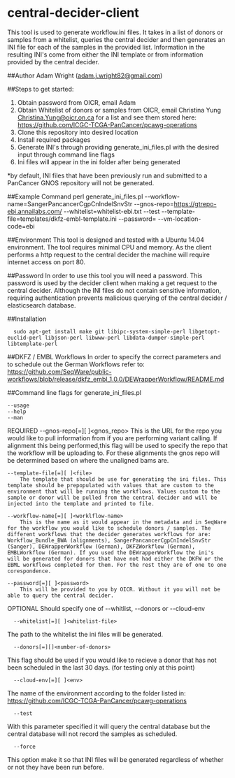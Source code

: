 # central-decider-client
This tool is used to generate workflow.ini files. It takes in a list of donors or samples from a whitelist, queries the central decider and then generates an INI file for each of the samples in the provided list. Information in the resulting INI's come from either the INI template or from information provided by the central decider. 

##Author
Adam Wright (adam.j.wright82@gmail.com)

##Steps to get started:
1.  Obtain password from OICR, email Adam
2.  Obtain Whitelist of donors or samples from OICR, email Christina Yung <Christina.Yung@oicr.on.ca> for a list and see them stored here: https://github.com/ICGC-TCGA-PanCancer/pcawg-operations
3.  Clone this repository into desired location
4.  Install required packages
5.  Generate INI's through providing generate_ini_files.pl with the desired input through command line flags
6.  Ini files will appear in the ini folder after being generated

*by default, INI files that have been previously run and submitted to a PanCancer GNOS repository will not be generated.

##Example Command 
      perl generate_ini_files.pl --workflow-name=SangerPancancerCgpCnIndelSnvStr --gnos-repo=https://gtrepo-ebi.annailabs.com/ --whitelist=whitelist-ebi.txt --test --template-file=templates/dkfz-embl-template.ini --password=<password> --vm-location-code=ebi

##Environment
This tool is designed and tested with a Ubuntu 14.04 environment. The tool requires minimal CPU and memory. As the client performs a http request to the central decider the machine will require internet access on port 80. 
      
##Password
In order to use this tool you will need a password. This password is used by the decider client when making a get request to the central decider. Although the INI files do not contain sensitive information, requiring authentication prevents malicious querying of the central decider / elasticsearch database. 

##Installation

      sudo apt-get install make git libipc-system-simple-perl libgetopt-euclid-perl libjson-perl libwww-perl libdata-dumper-simple-perl libtemplate-perl 

##DKFZ / EMBL Workflows
In order to specify the correct parameters and to schedule out the German Workflows refer to: https://github.com/SeqWare/public-workflows/blob/release/dkfz_embl_1.0.0/DEWrapperWorkflow/README.md

##Command line flags for generate_ini_files.pl

    --usage
    --help
    --man

REQUIRED
    --gnos-repo[=][ ]<gnos_repo>
        This is the URL for the repo you would like to pull information from if you are performing variant calling. If alignment this being performed,this flag will be used to specify the repo that the workflow will be uploading to. For these alignments the gnos repo will be determined based on where the unaligned bams are. 

    --template-file[=][ ]<file>
        The template that should be use for generating the ini files. This template should be prepopulated with values that are custom to the environment that will be running the workflows. Values custom to the sample or donor will be pulled from the central decider and will be injected into the template and printed to file. 

    --workflow-name[=][ ]<worklflow-name>
        This is the name as it would appear in the metadata and in SeqWare for the workflow you would like to schedule donors / samples. The different workflows that the decider generates workflows for are: Workflow_Bundle_BWA (alignments), SangerPancancerCgpCnIndelSnvStr (Sanger), DEWrapperWorkflow (German), DKFZWorkflow (German), EMBLWorkflow (German). If you used the DEWrapperWorkflow the ini's will be generated for donors that have not had either the DKFW or the EBML workflows completed for them. For the rest they are of one to one corespondence. 

    --password[=][ ]<password>
        This will be provided to you by OICR. Without it you will not be able to query the central decider. 

OPTIONAL
Should specify one of --whitlist, --donors or --cloud-env

      --whitelist[=][ ]<whitelist-file>

The path to the whitelist the ini files will be generated.

      --donors[=][]<number-of-donors>

This flag should be used if you would like to recieve a donor that has not been scheduled in the last 30 days. (for testing only at this point)
      
      --cloud-env[=][ ]<env>

The name of the environment according to the folder listed in: https://github.com/ICGC-TCGA-PanCancer/pcawg-operations 

      --test

With this parameter specified it will query the central database but the central database will not record the samples as scheduled.

      --force

This option make it so that INI files will be generated regardless of whether or not they have been run before.
